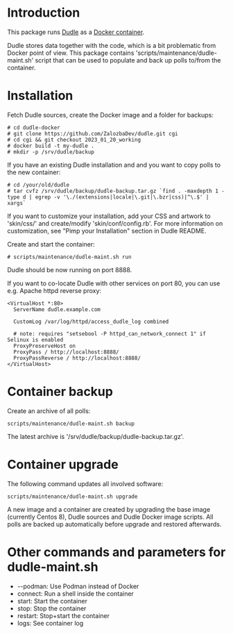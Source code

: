 Introduction
============

This package runs [Dudle](https://dudle.inf.tu-dresden.de/) as a [Docker container](https://www.docker.com/).

Dudle stores data together with the code, which is a bit problematic from Docker point of view. This package contains 'scripts/maintenance/dudle-maint.sh' script that can be used to populate and back up polls to/from the container.

Installation
============

Fetch Dudle sources, create the Docker image and a folder for backups:

    # cd dudle-docker
    # git clone https://github.com/ZalozbaDev/dudle.git cgi
    # cd cgi && git checkout 2023_01_20_working
    # docker build -t my-dudle .
    # mkdir -p /srv/dudle/backup

If you have an existing Dudle installation and and you want to copy polls to the new container:

    # cd /your/old/dudle
    # tar cvfz /srv/dudle/backup/dudle-backup.tar.gz `find . -maxdepth 1 -type d | egrep -v '\./(extensions|locale|\.git|\.bzr|css)|^\.$' | xargs`

If you want to customize your installation, add your CSS and artwork to 'skin/css/' and create/modify 'skin/conf/config.rb'. For more information on customization, see "Pimp your Installation" section in Dudle README.

Create and start the container:

    # scripts/maintenance/dudle-maint.sh run

Dudle should be now running on port 8888.

If you want to co-locate Dudle with other services on port 80, you can use e.g. Apache httpd reverse proxy:

    <VirtualHost *:80>
      ServerName dudle.example.com

      CustomLog /var/log/httpd/access_dudle_log combined

      # note: requires "setsebool -P httpd_can_network_connect 1" if Selinux is enabled
      ProxyPreserveHost on
      ProxyPass / http://localhost:8888/
      ProxyPassReverse / http://localhost:8888/
    </VirtualHost>

Container backup
================

Create an archive of all polls:

    scripts/maintenance/dudle-maint.sh backup

The latest archive is '/srv/dudle/backup/dudle-backup.tar.gz'.

Container upgrade
=================

The following command updates all involved software:

    scripts/maintenance/dudle-maint.sh upgrade

A new image and a container are created by upgrading the base image (currently Centos 8), Dudle sources and Dudle Docker image scripts. All polls are backed up automatically before upgrade and restored afterwards.

Other commands and parameters for dudle-maint.sh
================================================

* --podman: Use Podman instead of Docker
* connect: Run a shell inside the container
* start: Start the container
* stop: Stop the container
* restart: Stop+start the container
* logs: See container log

